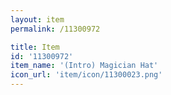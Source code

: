 ```yaml
---
layout: item
permalink: /11300972

title: Item
id: '11300972'
item_name: '(Intro) Magician Hat'
icon_url: 'item/icon/11300023.png'
---
```

